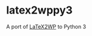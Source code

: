 latex2wppy3
===========

A port of [LaTeX2WP](http://lucatrevisan.wordpress.com/latex-to-wordpress/) to Python 3
